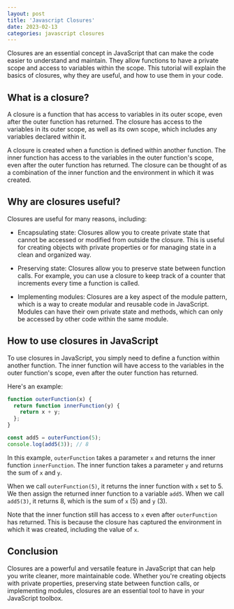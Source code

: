```yaml
---
layout: post
title: 'Javascript Closures'
date: 2023-02-13
categories: javascript closures
---
```


Closures are an essential concept in JavaScript that can make the code easier to understand and maintain. They allow functions to have a private scope and access to variables within the scope. This tutorial will explain the basics of closures, why they are useful, and how to use them in your code.

## What is a closure?

A closure is a function that has access to variables in its outer scope, even after the outer function has returned. The closure has access to the variables in its outer scope, as well as its own scope, which includes any variables declared within it.

A closure is created when a function is defined within another function. The inner function has access to the variables in the outer function's scope, even after the outer function has returned. The closure can be thought of as a combination of the inner function and the environment in which it was created.

## Why are closures useful?

Closures are useful for many reasons, including:

- Encapsulating state: Closures allow you to create private state that cannot be accessed or modified from outside the closure. This is useful for creating objects with private properties or for managing state in a clean and organized way.

- Preserving state: Closures allow you to preserve state between function calls. For example, you can use a closure to keep track of a counter that increments every time a function is called.

- Implementing modules: Closures are a key aspect of the module pattern, which is a way to create modular and reusable code in JavaScript. Modules can have their own private state and methods, which can only be accessed by other code within the same module.

## How to use closures in JavaScript

To use closures in JavaScript, you simply need to define a function within another function. The inner function will have access to the variables in the outer function's scope, even after the outer function has returned.

Here's an example:

```javascript
function outerFunction(x) {
  return function innerFunction(y) {
    return x + y;
  };
}

const add5 = outerFunction(5);
console.log(add5(3)); // 8
```

In this example, `outerFunction` takes a parameter `x` and returns the inner function `innerFunction`. The inner function takes a parameter `y` and returns the sum of `x` and `y`.

When we call `outerFunction(5)`, it returns the inner function with `x` set to 5. We then assign the returned inner function to a variable `add5`. When we call `add5(3)`, it returns 8, which is the sum of `x` (5) and `y` (3).

Note that the inner function still has access to `x` even after `outerFunction` has returned. This is because the closure has captured the environment in which it was created, including the value of `x`.

## Conclusion

Closures are a powerful and versatile feature in JavaScript that can help you write cleaner, more maintainable code. Whether you're creating objects with private properties, preserving state between function calls, or implementing modules, closures are an essential tool to have in your JavaScript toolbox.
